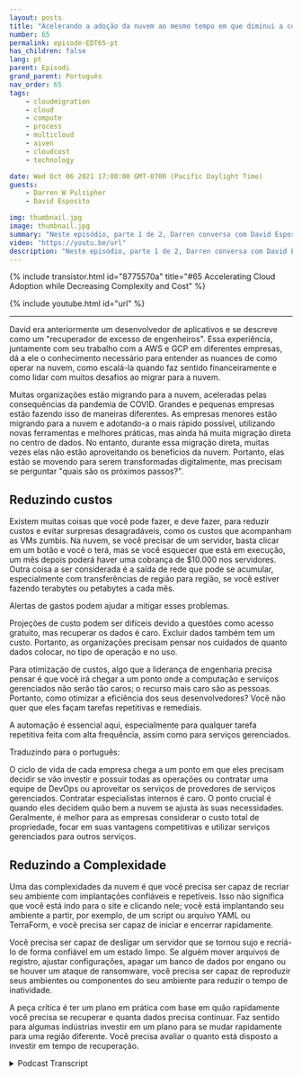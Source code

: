 ```yaml
---
layout: posts
title: "Acelerando a adoção da nuvem ao mesmo tempo em que diminui a complexidade e os custos."
number: 65
permalink: episode-EDT65-pt
has_children: false
lang: pt
parent: Episodi
grand_parent: Português
nav_order: 65
tags:
    - cloudmigration
    - cloud
    - compute
    - process
    - multicloud
    - aiven
    - cloudcost
    - technology

date: Wed Oct 06 2021 17:00:00 GMT-0700 (Pacific Daylight Time)
guests:
    - Darren W Pulsipher
    - David Esposito

img: thumbnail.jpg
image: thumbnail.jpg
summary: "Neste episódio, parte 1 de 2, Darren conversa com David Esposito, Arquiteto de Soluções Globais, da Aiven, sobre acelerar a adoção da nuvem, reduzindo a complexidade e o custo."
video: "https://youtu.be/url"
description: "Neste episódio, parte 1 de 2, Darren conversa com David Esposito, Arquiteto de Soluções Globais, da Aiven, sobre acelerar a adoção da nuvem, reduzindo a complexidade e o custo."
---
```


<div>
{% include transistor.html id="8775570a" title="#65 Accelerating Cloud Adoption while Decreasing Complexity and Cost" %}

{% include youtube.html id="url" %}
</div>

---

David era anteriormente um desenvolvedor de aplicativos e se descreve como um "recuperador de excesso de engenheiros". Essa experiência, juntamente com seu trabalho com a AWS e GCP em diferentes empresas, dá a ele o conhecimento necessário para entender as nuances de como operar na nuvem, como escalá-la quando faz sentido financeiramente e como lidar com muitos desafios ao migrar para a nuvem.

Muitas organizações estão migrando para a nuvem, aceleradas pelas consequências da pandemia de COVID. Grandes e pequenas empresas estão fazendo isso de maneiras diferentes. As empresas menores estão migrando para a nuvem e adotando-a o mais rápido possível, utilizando novas ferramentas e melhores práticas, mas ainda há muita migração direta no centro de dados. No entanto, durante essa migração direta, muitas vezes elas não estão aproveitando os benefícios da nuvem. Portanto, elas estão se movendo para serem transformadas digitalmente, mas precisam se perguntar "quais são os próximos passos?".

## Reduzindo custos

Existem muitas coisas que você pode fazer, e deve fazer, para reduzir custos e evitar surpresas desagradáveis, como os custos que acompanham as VMs zumbis. Na nuvem, se você precisar de um servidor, basta clicar em um botão e você o terá, mas se você esquecer que está em execução, um mês depois poderá haver uma cobrança de $10.000 nos servidores. Outra coisa a ser considerada é a saída de rede que pode se acumular, especialmente com transferências de região para região, se você estiver fazendo terabytes ou petabytes a cada mês.

Alertas de gastos podem ajudar a mitigar esses problemas.

Projeções de custo podem ser difíceis devido a questões como acesso gratuito, mas recuperar os dados é caro. Excluir dados também tem um custo. Portanto, as organizações precisam pensar nos cuidados de quanto dados colocar, no tipo de operação e no uso.

Para otimização de custos, algo que a liderança de engenharia precisa pensar é que você irá chegar a um ponto onde a computação e serviços gerenciados não serão tão caros; o recurso mais caro são as pessoas. Portanto, como otimizar a eficiência dos seus desenvolvedores? Você não quer que eles façam tarefas repetitivas e remediais.

A automação é essencial aqui, especialmente para qualquer tarefa repetitiva feita com alta frequência, assim como para serviços gerenciados.

Traduzindo para o português: 

O ciclo de vida de cada empresa chega a um ponto em que eles precisam decidir se vão investir e possuir todas as operações ou contratar uma equipe de DevOps ou aproveitar os serviços de provedores de serviços gerenciados. Contratar especialistas internos é caro. O ponto crucial é quando eles decidem quão bem a nuvem se ajusta às suas necessidades. Geralmente, é melhor para as empresas considerar o custo total de propriedade, focar em suas vantagens competitivas e utilizar serviços gerenciados para outros serviços.

## Reduzindo a Complexidade

Uma das complexidades da nuvem é que você precisa ser capaz de recriar seu ambiente com implantações confiáveis e repetíveis. Isso não significa que você está indo para o site e clicando nele; você está implantando seu ambiente a partir, por exemplo, de um script ou arquivo YAML ou TerraForm, e você precisa ser capaz de iniciar e encerrar rapidamente.

Você precisa ser capaz de desligar um servidor que se tornou sujo e recriá-lo de forma confiável em um estado limpo. Se alguém mover arquivos de registro, ajustar configurações, apagar um banco de dados por engano ou se houver um ataque de ransomware, você precisa ser capaz de reproduzir seus ambientes ou componentes do seu ambiente para reduzir o tempo de inatividade.

A peça crítica é ter um plano em prática com base em quão rapidamente você precisa se recuperar e quanta dados precisa continuar. Faz sentido para algumas indústrias investir em um plano para se mudar rapidamente para uma região diferente. Você precisa avaliar o quanto está disposto a investir em tempo de recuperação.



<details>
<summary> Podcast Transcript </summary>

<p></p>

</details>
